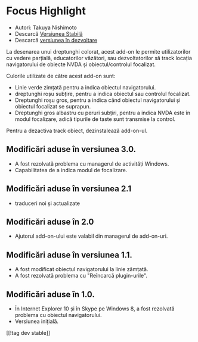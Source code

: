 # Focus Highlight #

* Autori: Takuya Nishimoto
* Descarcă [Versiunea Stabilă][2]
* Descarcă [versiunea în dezvoltare][1]

La desenarea unui dreptunghi colorat, acest add-on le permite utilizatorilor
cu vedere parțială, educatorilor văzători, sau dezvoltatorilor să track
locația navigatorului de obiecte NVDA și obiectul/controlul focalizat.

Culorile utilizate de către acest add-on sunt:

* Linie verde zimțată pentru a indica obiectul navigatorului.
* dreptunghi roșu subțire, pentru a indica obiectul sau controlul focalizat.
* Dreptunghi roșu gros, pentru a indica când obiectul navigatorului și
  obiectul focalizat se suprapun.
* Dreptunghi gros albastru cu peruri subțiri, pentru a indica NVDA este în
  modul focalizare, adică tipurile de taste sunt transmise la control.

Pentru a dezactiva track obiect, dezinstalează add-on-ul.

## Modificări aduse în versiunea 3.0. ##

* A fost rezolvată problema cu managerul de activități Windows.
* Capabilitatea de a indica modul de focalizare.

## Modificări aduse în versiunea 2.1 ##

* traduceri noi și actualizate

## Modificări aduse în 2.0 ##

* Ajutorul add-on-ului este valabil din managerul de add-on-uri.

## Modificări aduse în versiunea 1.1. ##

* A fost modificat obiectul navigatorului la linie zâmțată.
* A fost rezolvată problema cu "Reîncarcă plugin-urile".

## Modificări aduse în 1.0. ##

* În Internet Explorer 10 și în Skype pe Windows 8, a fost rezolvată
  problema cu obiectul navigatorului.
* Versiunea inițială.


[[!tag dev stable]]

[1]: http://addons.nvda-project.org/files/get.php?file=fh-dev

[2]: http://addons.nvda-project.org/files/get.php?file=fh
